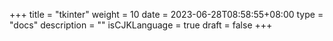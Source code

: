 +++
title = "tkinter"
weight = 10
date = 2023-06-28T08:58:55+08:00
type = "docs"
description = ""
isCJKLanguage = true
draft = false
+++